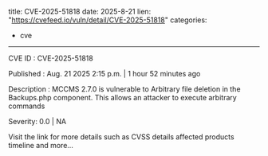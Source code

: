  
title: CVE-2025-51818
date: 2025-8-21
lien: "https://cvefeed.io/vuln/detail/CVE-2025-51818"
categories:
  - cve
---

CVE ID : CVE-2025-51818

Published :  Aug. 21
2025
2:15 p.m. | 1 hour
52 minutes ago

Description : MCCMS 2.7.0 is vulnerable to Arbitrary file deletion in the Backups.php component. This allows an attacker to execute arbitrary commands

Severity: 0.0 | NA

Visit the link for more details
such as CVSS details
affected products
timeline
and more...
